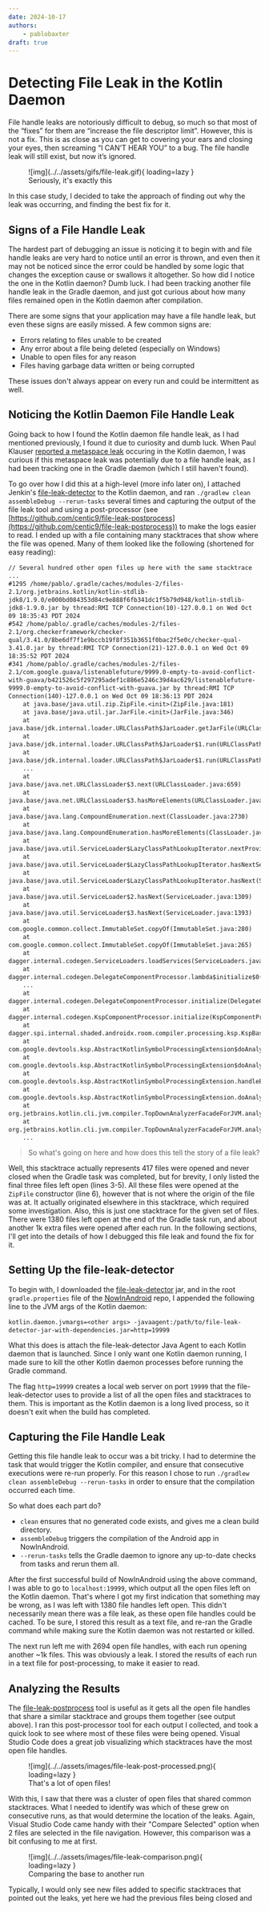 ```yaml
---
date: 2024-10-17
authors:
    - pablobaxter
draft: true
---
```


# Detecting File Leak in the Kotlin Daemon

File handle leaks are notoriously difficult to debug, so much so that most of the “fixes” for them are “increase the file descriptor limit”. However, this is not a fix. This is as close as you can get to covering your ears and closing your eyes, then screaming “I CAN’T HEAR YOU” to a bug. The file handle leak will still exist, but now it’s ignored.

<figure markdown="span">
  ![img](../../assets/gifs/file-leak.gif){ loading=lazy }
  <figcaption>Seriously, it's exactly this</figcaption>
</figure>

In this case study, I decided to take the approach of finding out why the leak was occurring, and finding the best fix for it.

<!-- more -->

## Signs of a File Handle Leak

The hardest part of debugging an issue is noticing it to begin with and file handle leaks are very hard to notice until an error is thrown, and even then it may not be noticed since the error could be handled by some logic that changes the exception cause or swallows it altogether. So how did I notice the one in the Kotlin daemon? Dumb luck. I had been tracking another file handle leak in the Gradle daemon, and just got curious about how many files remained open in the Kotlin daemon after compilation.

There are some signs that your application may have a file handle leak, but even these signs are easily missed. A few common signs are:

* Errors relating to files unable to be created
* Any error about a file being deleted (especially on Windows)
* Unable to open files for any reason
* Files having garbage data written or being corrupted

These issues don't always appear on every run and could be intermittent as well. 

## Noticing the Kotlin Daemon File Handle Leak

Going back to how I found the Kotlin daemon file handle leak, as I had mentioned previously, I found it due to curiosity and dumb luck. When Paul Klauser [reported a metaspace leak](https://youtrack.jetbrains.com/issue/KT-72169/Kotlin-Daemon-Metaspace-leak) occuring in the Kotlin daemon, I was curious if this metaspace leak was potentially due to a file handle leak, as I had been tracking one in the Gradle daemon (which I still haven't found).

To go over how I did this at a high-level (more info later on), I attached Jenkin's [file-leak-detector](https://github.com/jenkinsci/lib-file-leak-detector) to the Kotlin daemon, and ran `./gradlew clean assembleDebug --rerun-tasks` several times and capturing the output of the file leak tool and using a post-processor (see [https://github.com/centic9/file-leak-postprocess](https://github.com/centic9/file-leak-postprocess)) to make the logs easier to read. I ended up with a file containing many stacktraces that show where the file was opened. Many of them looked like the following (shortened for easy reading):

``` text title="Actual file leak ouput" linenums="1"
// Several hundred other open files up here with the same stacktrace
...
#1295 /home/pablo/.gradle/caches/modules-2/files-2.1/org.jetbrains.kotlin/kotlin-stdlib-jdk8/1.9.0/e000bd084353d84c9e888f6fb341dc1f5b79d948/kotlin-stdlib-jdk8-1.9.0.jar by thread:RMI TCP Connection(10)-127.0.0.1 on Wed Oct 09 18:35:43 PDT 2024
#542 /home/pablo/.gradle/caches/modules-2/files-2.1/org.checkerframework/checker-qual/3.41.0/8be6df7f1e9bccb19f8f351b3651f0bac2f5e0c/checker-qual-3.41.0.jar by thread:RMI TCP Connection(21)-127.0.0.1 on Wed Oct 09 18:35:52 PDT 2024
#341 /home/pablo/.gradle/caches/modules-2/files-2.1/com.google.guava/listenablefuture/9999.0-empty-to-avoid-conflict-with-guava/b421526c5f297295adef1c886e5246c39d4ac629/listenablefuture-9999.0-empty-to-avoid-conflict-with-guava.jar by thread:RMI TCP Connection(140)-127.0.0.1 on Wed Oct 09 18:36:13 PDT 2024
	at java.base/java.util.zip.ZipFile.<init>(ZipFile.java:181)
	at java.base/java.util.jar.JarFile.<init>(JarFile.java:346)
	at java.base/jdk.internal.loader.URLClassPath$JarLoader.getJarFile(URLClassPath.java:825)
	at java.base/jdk.internal.loader.URLClassPath$JarLoader$1.run(URLClassPath.java:769)
	at java.base/jdk.internal.loader.URLClassPath$JarLoader$1.run(URLClassPath.java:762)
    ...
	at java.base/java.net.URLClassLoader$3.next(URLClassLoader.java:659)
	at java.base/java.net.URLClassLoader$3.hasMoreElements(URLClassLoader.java:684)
	at java.base/java.lang.CompoundEnumeration.next(ClassLoader.java:2730)
	at java.base/java.lang.CompoundEnumeration.hasMoreElements(ClassLoader.java:2739)
	at java.base/java.util.ServiceLoader$LazyClassPathLookupIterator.nextProviderClass(ServiceLoader.java:1210)
	at java.base/java.util.ServiceLoader$LazyClassPathLookupIterator.hasNextService(ServiceLoader.java:1228)
	at java.base/java.util.ServiceLoader$LazyClassPathLookupIterator.hasNext(ServiceLoader.java:1273)
	at java.base/java.util.ServiceLoader$2.hasNext(ServiceLoader.java:1309)
	at java.base/java.util.ServiceLoader$3.hasNext(ServiceLoader.java:1393)
	at com.google.common.collect.ImmutableSet.copyOf(ImmutableSet.java:280)
	at com.google.common.collect.ImmutableSet.copyOf(ImmutableSet.java:265)
	at dagger.internal.codegen.ServiceLoaders.loadServices(ServiceLoaders.java:35)
	at dagger.internal.codegen.DelegateComponentProcessor.lambda$initialize$0(DelegateComponentProcessor.java:89)
    ...
	at dagger.internal.codegen.DelegateComponentProcessor.initialize(DelegateComponentProcessor.java:89)
	at dagger.internal.codegen.KspComponentProcessor.initialize(KspComponentProcessor.java:49)
	at dagger.spi.internal.shaded.androidx.room.compiler.processing.ksp.KspBasicAnnotationProcessor.process(KspBasicAnnotationProcessor.kt:57)
	at com.google.devtools.ksp.AbstractKotlinSymbolProcessingExtension$doAnalysis$8$1.invoke(KotlinSymbolProcessingExtension.kt:310)
	at com.google.devtools.ksp.AbstractKotlinSymbolProcessingExtension$doAnalysis$8$1.invoke(KotlinSymbolProcessingExtension.kt:308)
	at com.google.devtools.ksp.AbstractKotlinSymbolProcessingExtension.handleException(KotlinSymbolProcessingExtension.kt:414)
	at com.google.devtools.ksp.AbstractKotlinSymbolProcessingExtension.doAnalysis(KotlinSymbolProcessingExtension.kt:308)
	at org.jetbrains.kotlin.cli.jvm.compiler.TopDownAnalyzerFacadeForJVM.analyzeFilesWithJavaIntegration(TopDownAnalyzerFacadeForJVM.kt:112)
	at org.jetbrains.kotlin.cli.jvm.compiler.TopDownAnalyzerFacadeForJVM.analyzeFilesWithJavaIntegration$default(TopDownAnalyzerFacadeForJVM.kt:75)
    ...
```

> So what's going on here and how does this tell the story of a file leak?

Well, this stacktrace actually represents 417 files were opened and never closed when the Gradle task was completed, but for brevity, I only listed the final three files left open (lines 3-5). All these files were opened at the `ZipFile` constructor (line 6), however that is not where the origin of the file was at. It actually originated elsewhere in this stacktrace, which required some investigation. Also, this is just one stacktrace for the given set of files. There were 1380 files left open at the end of the Gradle task run, and about another 1k extra files were opened after each run. In the following sections, I'll get into the details of how I debugged this file leak and found the fix for it.

## Setting Up the file-leak-detector

To begin with, I downloaded the [file-leak-detector](https://github.com/jenkinsci/lib-file-leak-detector) jar, and in the root `gradle.properties` file of the [NowInAndroid](https://github.com/android/nowinandroid) repo, I appended the following line to the JVM args of the Kotlin daemon:

```properties title="gradle.properties"
kotlin.daemon.jvmargs=<other args> -javaagent:/path/to/file-leak-detector-jar-with-dependencies.jar=http=19999
```

What this does is attach the file-leak-detector Java Agent to each Kotlin daemon that is launched. Since I only want one Kotlin daemon running, I made sure to kill the other Kotlin daemon processes before running the Gradle command.

The flag `http=19999` creates a local web server on port `19999` that the file-leak-detector uses to provide a list of all the open files and stacktraces to them. This is important as the Kotlin daemon is a long lived process, so it doesn't exit when the build has completed.

## Capturing the File Handle Leak

Getting this file handle leak to occur was a bit tricky. I had to determine the task that would trigger the Kotlin compiler, and ensure that consecutive executions were re-run properly. For this reason I chose to run `./gradlew clean assembleDebug --rerun-tasks` in order to ensure that the compilation occurred each time.

So what does each part do?

  * `clean` ensures that no generated code exists, and gives me a clean build directory.
  * `assembleDebug` triggers the compilation of the Android app in NowInAndroid.
  * `--rerun-tasks` tells the Gradle daemon to ignore any up-to-date checks from tasks and rerun them all.

After the first successful build of NowInAndroid using the above command, I was able to go to `localhost:19999`, which output all the open files left on the Kotlin daemon. That's where I got my first indication that something may be wrong, as I was left with 1380 file handles left open. This didn't necessarily mean there was a file leak, as these open file handles could be cached. To be sure, I stored this result as a text file, and re-ran the Gradle command while making sure the Kotlin daemon was not restarted or killed.

The next run left me with 2694 open file handles, with each run opening another ~1k files. This was obviously a leak. I stored the results of each run in a text file for post-processing, to make it easier to read.

## Analyzing the Results

The [file-leak-postprocess](https://github.com/centic9/file-leak-postprocess) tool is useful as it gets all the open file handles that share a similar stacktrace and groups them together (see output above). I ran this post-processor tool for each output I collected, and took a quick look to see where most of these files were being opened. Visual Studio Code does a great job visualizing which stacktraces have the most open file handles.

<figure markdown="span">
  ![img](../../assets/images/file-leak-post-processed.png){ loading=lazy }
  <figcaption>That's a lot of open files!</figcaption>
</figure>

With this, I saw that there was a cluster of open files that shared common stacktraces. What I needed to identify was which of these grew on consecutive runs, as that would determine the location of the leaks. Again, Visual Studio Code came handy with their "Compare Selected" option when 2 files are selected in the file navigation. However, this comparison was a bit confusing to me at first.

<figure markdown="span">
  ![img](../../assets/images/file-leak-comparison.png){ loading=lazy }
  <figcaption>Comparing the base to another run</figcaption>
</figure>

Typically, I would only see new files added to specific stacktraces that pointed out the leaks, yet here we had the previous files being closed and 
